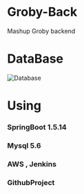 # Groby-Back
Mashup Groby backend

# DataBase
![Database](https://github.com/mash-up-kr/Dutch-Market/blob/master/ERDiagram_img/img_v5.png)
# Using
### SpringBoot 1.5.14
### Mysql 5.6
### AWS , Jenkins
### GithubProject

